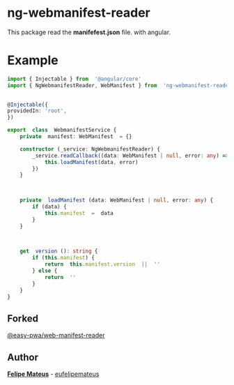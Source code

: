 # ng-webmanifest-reader

This package read the **manifefest.json** file. with angular.

# Example 
```typescript
import { Injectable } from  '@angular/core'
import { NgWebmanifestReader, WebManifest } from  'ng-webmanifest-reader'
  

@Injectable({
providedIn: 'root',
})

export  class  WebmanifestService {
	private  manifest: WebManifest  = {}

	constructor (_service: NgWebmanifestReader) {
		_service.readCallback((data: WebManifest | null, error: any) => {
			this.loadManifest(data, error)
		})
	}

  

	private  loadManifest (data: WebManifest | null, error: any) {
		if (data) {
			this.manifest  =  data
		}
	}

  

	get  version (): string {
		if (this.manifest) {
			return  this.manifest.version  ||  ''
		} else {
			return  ''
		}
	}
}
```

## Forked

[@easy-pwa/web-manifest-reader](https://github.com/easy-pwa/web-manifest-reader)

## Author  

**[Felipe Mateus](https://felipemateus.com)** - [eufelipemateus](https://github.com/eufelipemateus)
